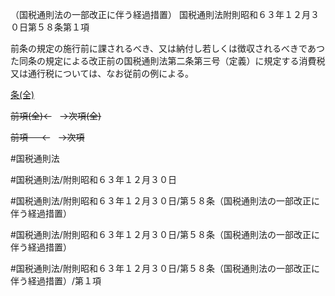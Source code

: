 （国税通則法の一部改正に伴う経過措置）
国税通則法附則昭和６３年１２月３０日第５８条第１項

前条の規定の施行前に課されるべき、又は納付し若しくは徴収されるべきであつた同条の規定による改正前の国税通則法第二条第三号（定義）に規定する消費税又は通行税については、なお従前の例による。

[条(全)](国税通則法＿＿＿＿附則昭和６３年１２月３０日第５８条_.md)

~~前項(全)←~~　~~→次項(全)~~

~~前項 　 ←~~　~~→次項~~



#国税通則法

#国税通則法/附則昭和６３年１２月３０日

#国税通則法/附則昭和６３年１２月３０日/第５８条（国税通則法の一部改正に伴う経過措置）

#国税通則法/附則昭和６３年１２月３０日/第５８条（国税通則法の一部改正に伴う経過措置）

#国税通則法/附則昭和６３年１２月３０日/第５８条（国税通則法の一部改正に伴う経過措置）/第１項


